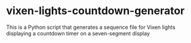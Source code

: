 # vixen-lights-countdown-generator
This is a Python script that generates a sequence file for Vixen lights displaying a countdown timer on a seven-segment display
